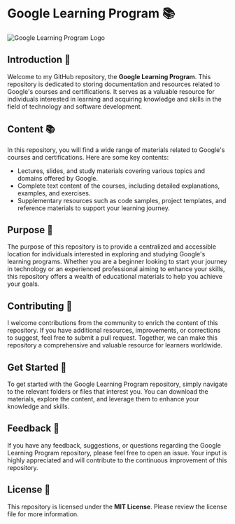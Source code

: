 # **Google Learning Program** 📚

![Google Learning Program Logo](https://lh3.googleusercontent.com/93MoBO_x0QD94iDjoHGHUWFfmDBWJM9x2z3wRwgjt2QwAiq2fNRb6gO0c7oaS6NWCDcevq34AaBvXcBlXdLz3jtFnAGAMZ-08hj4YP7uhNYlJqYqoA)


## **Introduction** 📖

Welcome to my GitHub repository, the **Google Learning Program**. This repository is dedicated to storing documentation and resources related to Google's courses and certifications. It serves as a valuable resource for individuals interested in learning and acquiring knowledge and skills in the field of technology and software development.

## **Content** 📚

In this repository, you will find a wide range of materials related to Google's courses and certifications. Here are some key contents:
- Lectures, slides, and study materials covering various topics and domains offered by Google.
- Complete text content of the courses, including detailed explanations, examples, and exercises.
- Supplementary resources such as code samples, project templates, and reference materials to support your learning journey.

## **Purpose** 🎯

The purpose of this repository is to provide a centralized and accessible location for individuals interested in exploring and studying Google's learning programs. Whether you are a beginner looking to start your journey in technology or an experienced professional aiming to enhance your skills, this repository offers a wealth of educational materials to help you achieve your goals.

## **Contributing** 🤝

I welcome contributions from the community to enrich the content of this repository. If you have additional resources, improvements, or corrections to suggest, feel free to submit a pull request. Together, we can make this repository a comprehensive and valuable resource for learners worldwide.

## **Get Started** 🚀

To get started with the Google Learning Program repository, simply navigate to the relevant folders or files that interest you. You can download the materials, explore the content, and leverage them to enhance your knowledge and skills.

## **Feedback** 📝

If you have any feedback, suggestions, or questions regarding the Google Learning Program repository, please feel free to open an issue. Your input is highly appreciated and will contribute to the continuous improvement of this repository.

## **License** 📜
This repository is licensed under the **MIT License**. Please review the license file for more information.
